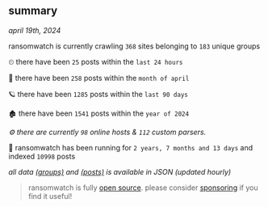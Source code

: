 
## summary
_april 19th, 2024_

ransomwatch is currently crawling `368` sites belonging to `183` unique groups

⏲ there have been `25` posts within the `last 24 hours`

🦈 there have been `258` posts within the `month of april`

🪐 there have been `1285` posts within the `last 90 days`

🏚 there have been `1541` posts within the `year of 2024`

_⚙️ there are currently `98` online hosts & `112` custom parsers._

🦕 ransomwatch has been running for `2 years, 7 months and 13 days` and indexed `10998` posts

_all data  [(groups)](http://ransomwhat.telemetry.ltd/groups) and [(posts)](http://ransomwhat.telemetry.ltd/posts) is available in JSON (updated hourly)_

> ransomwatch is fully [open source](https://github.com/joshhighet/ransomwatch#ransomwatch--). please consider [sponsoring](https://github.com/sponsors/joshhighet) if you find it useful!
